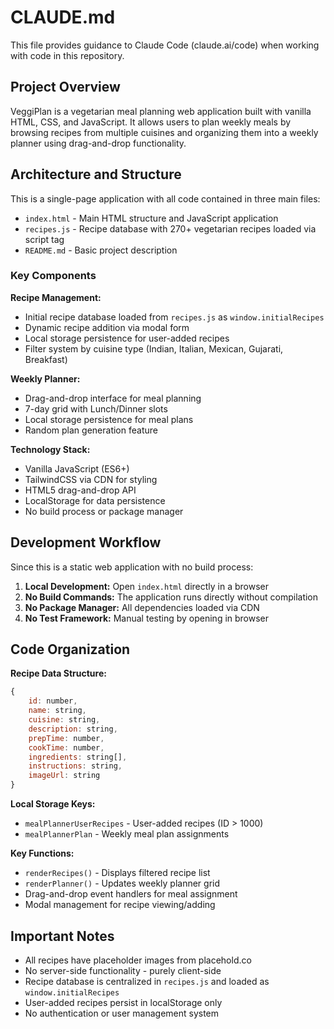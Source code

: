 # CLAUDE.md

This file provides guidance to Claude Code (claude.ai/code) when working with code in this repository.

## Project Overview

VeggiPlan is a vegetarian meal planning web application built with vanilla HTML, CSS, and JavaScript. It allows users to plan weekly meals by browsing recipes from multiple cuisines and organizing them into a weekly planner using drag-and-drop functionality.

## Architecture and Structure

This is a single-page application with all code contained in three main files:
- `index.html` - Main HTML structure and JavaScript application
- `recipes.js` - Recipe database with 270+ vegetarian recipes loaded via script tag
- `README.md` - Basic project description

### Key Components

**Recipe Management:**
- Initial recipe database loaded from `recipes.js` as `window.initialRecipes`
- Dynamic recipe addition via modal form
- Local storage persistence for user-added recipes
- Filter system by cuisine type (Indian, Italian, Mexican, Gujarati, Breakfast)

**Weekly Planner:**
- Drag-and-drop interface for meal planning
- 7-day grid with Lunch/Dinner slots
- Local storage persistence for meal plans
- Random plan generation feature

**Technology Stack:**
- Vanilla JavaScript (ES6+)
- TailwindCSS via CDN for styling
- HTML5 drag-and-drop API
- LocalStorage for data persistence
- No build process or package manager

## Development Workflow

Since this is a static web application with no build process:

1. **Local Development:** Open `index.html` directly in a browser
2. **No Build Commands:** The application runs directly without compilation
3. **No Package Manager:** All dependencies loaded via CDN
4. **No Test Framework:** Manual testing by opening in browser

## Code Organization

**Recipe Data Structure:**
```javascript
{
    id: number,
    name: string,
    cuisine: string,
    description: string,
    prepTime: number,
    cookTime: number,
    ingredients: string[],
    instructions: string,
    imageUrl: string
}
```

**Local Storage Keys:**
- `mealPlannerUserRecipes` - User-added recipes (ID > 1000)
- `mealPlannerPlan` - Weekly meal plan assignments

**Key Functions:**
- `renderRecipes()` - Displays filtered recipe list
- `renderPlanner()` - Updates weekly planner grid
- Drag-and-drop event handlers for meal assignment
- Modal management for recipe viewing/adding

## Important Notes

- All recipes have placeholder images from placehold.co
- No server-side functionality - purely client-side
- Recipe database is centralized in `recipes.js` and loaded as `window.initialRecipes`
- User-added recipes persist in localStorage only
- No authentication or user management system